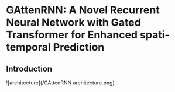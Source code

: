 # GAttenRNN: A Novel Recurrent Neural Network with Gated Transformer for Enhanced spati-temporal Prediction
## Introduction
![architecture](/GAttenRNN architecture.png)
